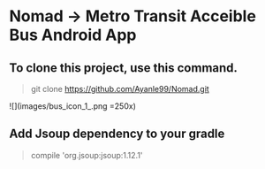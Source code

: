 # Nomad -> Metro Transit Acceible Bus Android App

## To clone this project, use this command.

> git clone https://github.com/Ayanle99/Nomad.git



![](images/bus_icon_1_.png  =250x)



## Add Jsoup dependency to your gradle
> compile 'org.jsoup:jsoup:1.12.1'


